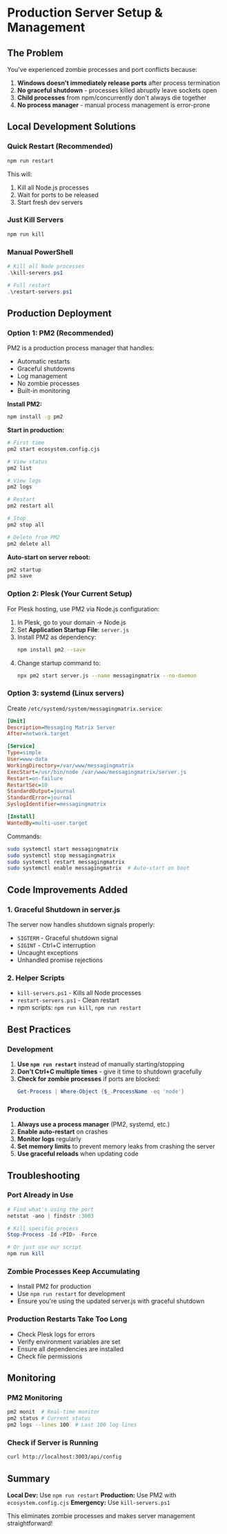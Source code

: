 # Production Server Setup & Management

## The Problem

You've experienced zombie processes and port conflicts because:
1. **Windows doesn't immediately release ports** after process termination
2. **No graceful shutdown** - processes killed abruptly leave sockets open
3. **Child processes** from npm/concurrently don't always die together
4. **No process manager** - manual process management is error-prone

## Local Development Solutions

### Quick Restart (Recommended)
```bash
npm run restart
```
This will:
1. Kill all Node.js processes
2. Wait for ports to be released
3. Start fresh dev servers

### Just Kill Servers
```bash
npm run kill
```

### Manual PowerShell
```powershell
# Kill all Node processes
.\kill-servers.ps1

# Full restart
.\restart-servers.ps1
```

## Production Deployment

### Option 1: PM2 (Recommended)

PM2 is a production process manager that handles:
- Automatic restarts
- Graceful shutdowns
- Log management
- No zombie processes
- Built-in monitoring

**Install PM2:**
```bash
npm install -g pm2
```

**Start in production:**
```bash
# First time
pm2 start ecosystem.config.cjs

# View status
pm2 list

# View logs
pm2 logs

# Restart
pm2 restart all

# Stop
pm2 stop all

# Delete from PM2
pm2 delete all
```

**Auto-start on server reboot:**
```bash
pm2 startup
pm2 save
```

### Option 2: Plesk (Your Current Setup)

For Plesk hosting, use PM2 via Node.js configuration:

1. In Plesk, go to your domain → Node.js
2. Set **Application Startup File**: `server.js`
3. Install PM2 as dependency:
   ```bash
   npm install pm2 --save
   ```
4. Change startup command to:
   ```bash
   npx pm2 start server.js --name messagingmatrix --no-daemon
   ```

### Option 3: systemd (Linux servers)

Create `/etc/systemd/system/messagingmatrix.service`:
```ini
[Unit]
Description=Messaging Matrix Server
After=network.target

[Service]
Type=simple
User=www-data
WorkingDirectory=/var/www/messagingmatrix
ExecStart=/usr/bin/node /var/www/messagingmatrix/server.js
Restart=on-failure
RestartSec=10
StandardOutput=journal
StandardError=journal
SyslogIdentifier=messagingmatrix

[Install]
WantedBy=multi-user.target
```

Commands:
```bash
sudo systemctl start messagingmatrix
sudo systemctl stop messagingmatrix
sudo systemctl restart messagingmatrix
sudo systemctl enable messagingmatrix  # Auto-start on boot
```

## Code Improvements Added

### 1. Graceful Shutdown in server.js
The server now handles shutdown signals properly:
- `SIGTERM` - Graceful shutdown signal
- `SIGINT` - Ctrl+C interruption
- Uncaught exceptions
- Unhandled promise rejections

### 2. Helper Scripts
- `kill-servers.ps1` - Kills all Node processes
- `restart-servers.ps1` - Clean restart
- npm scripts: `npm run kill`, `npm run restart`

## Best Practices

### Development
1. **Use `npm run restart`** instead of manually starting/stopping
2. **Don't Ctrl+C multiple times** - give it time to shutdown gracefully
3. **Check for zombie processes** if ports are blocked:
   ```powershell
   Get-Process | Where-Object {$_.ProcessName -eq 'node'}
   ```

### Production
1. **Always use a process manager** (PM2, systemd, etc.)
2. **Enable auto-restart** on crashes
3. **Monitor logs** regularly
4. **Set memory limits** to prevent memory leaks from crashing the server
5. **Use graceful reloads** when updating code

## Troubleshooting

### Port Already in Use
```powershell
# Find what's using the port
netstat -ano | findstr :3003

# Kill specific process
Stop-Process -Id <PID> -Force

# Or just use our script
npm run kill
```

### Zombie Processes Keep Accumulating
- Install PM2 for production
- Use `npm run restart` for development
- Ensure you're using the updated server.js with graceful shutdown

### Production Restarts Take Too Long
- Check Plesk logs for errors
- Verify environment variables are set
- Ensure all dependencies are installed
- Check file permissions

## Monitoring

### PM2 Monitoring
```bash
pm2 monit  # Real-time monitor
pm2 status # Current status
pm2 logs --lines 100  # Last 100 log lines
```

### Check if Server is Running
```bash
curl http://localhost:3003/api/config
```

## Summary

**Local Dev:** Use `npm run restart`
**Production:** Use PM2 with `ecosystem.config.cjs`
**Emergency:** Use `kill-servers.ps1`

This eliminates zombie processes and makes server management straightforward!
